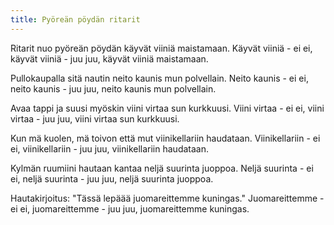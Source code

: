 ```yaml
---
title: Pyöreän pöydän ritarit
---
```


Ritarit nuo pyöreän pöydän
käyvät viiniä maistamaan.
Käyvät viiniä - ei ei,
käyvät viiniä - juu juu,
käyvät viiniä maistamaan.

Pullokaupalla sitä nautin
neito kaunis mun polvellain.
Neito kaunis - ei ei,
neito kaunis - juu juu,
neito kaunis mun polvellain.

Avaa tappi ja suusi myöskin
viini virtaa sun kurkkuusi.
Viini virtaa - ei ei,
viini virtaa - juu juu,
viini virtaa sun kurkkuusi.

Kun mä kuolen, mä toivon että
mut viinikellariin haudataan.
Viinikellariin - ei ei,
viinikellariin - juu juu,
viinikellariin haudataan.

Kylmän ruumiini hautaan kantaa
neljä suurinta juoppoa.
Neljä suurinta - ei ei,
neljä suurinta - juu juu,
neljä suurinta juoppoa.

Hautakirjoitus: "Tässä lepäää
juomareittemme kuningas."
Juomareittemme - ei ei,
juomareittemme - juu juu,
juomareittemme kuningas.
